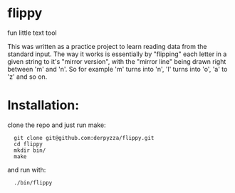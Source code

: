 # flippy
fun little text tool

This was written as a practice project to learn reading data from the standard input.
The way it works is essentially by "flipping" each letter in a given string to it's "mirror version", with the "mirror line" being drawn right between 'm' and 'n'. So for example 'm' turns into 'n', 'l' turns into 'o', 'a' to 'z' and so on.

# Installation:
clone the repo and just run make:
```
  git clone git@github.com:derpyzza/flippy.git
  cd flippy
  mkdir bin/
  make
```
and run with:
```
  ./bin/flippy
```
